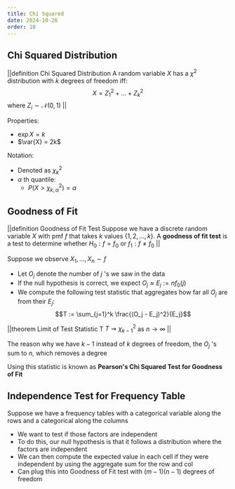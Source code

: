 ```yaml
---
title: Chi Squared
date: 2024-10-26
order: 10
---
```


## Chi Squared Distribution

||definition Chi Squared Distribution
A random variable $X$ has a $\chi^2$ distribution with $k$ degrees of freedom iff:
$$X = Z_1^2 + \dots + Z_k^2$$
where $Z_i \sim \mathcal{N}(0, 1)$
||

Properties:

- $\exp{X} = k$
- $\var{X} = 2k$

Notation:

- Denoted as $\chi_k^2$
- $\alpha$ th quantile:
  - $P(X > \chi_{k,\alpha}^2) = \alpha$

## Goodness of Fit

||definition Goodness of Fit Test
Suppose we have a discrete random variable $X$ with pmf $f$ that takes $k$ values $\{1, 2, \dots, k\}$. A **goodness of fit test** is a test to determine whether $H_0 : f = f_0$ or $f_1 : f \neq f_0$
||

Suppose we observe $X_1, \dots, X_n \sim f$

- Let $O_j$ denote the number of $j$ 's we saw in the data
- If the null hypothesis is correct, we expect $O_j \approx E_j := n f_0(j)$
- We compute the following test statistic that aggregates how far all $O_j$ are from their $E_j$:
  $$T := \sum_{j=1}^k \frac{(O_j - E_j)^2}{E_j}$$

||theorem Limit of Test Statistic T
$T \rightsquigarrow \chi_{k-1}^2$ as $n \rightarrow \infty$
||

The reason why we have $k - 1$ instead of $k$ degrees of freedom, the $O_j$ 's sum to $n$, which removes a degree

Using this statistic is known as **Pearson's Chi Squared Test for Goodness of Fit**

## Independence Test for Frequency Table

Suppose we have a frequency tables with a categorical variable along the rows and a categorical along the columns

- We want to test if those factors are independent
- To do this, our null hypothesis is that it follows a distribution where the factors are independent
- We can then compute the expected value in each cell if they were independent by using the aggregate sum for the row and col
- Can plug this into Goodness of Fit test with $(m-1)(n-1)$ degrees of freedom
